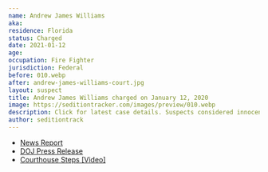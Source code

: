 ```yaml
---
name: Andrew James Williams
aka:
residence: Florida
status: Charged
date: 2021-01-12
age:
occupation: Fire Fighter
jurisdiction: Federal
before: 010.webp
after: andrew-james-williams-court.jpg
layout: suspect
title: Andrew James Williams charged on January 12, 2020
image: https://seditiontracker.com/images/preview/010.webp
description: Click for latest case details. Suspects considered innocent until proven guilty.
author: seditiontrack
---
```


- [News Report](https://people.com/crime/fbi-arrests-florida-firefighter-seen-in-videos-at-capitol-riots/)
- [DOJ Press Release](https://www.justice.gov/usao-dc/pr/seven-charged-federal-court-following-events-united-capitol)
- [Courthouse Steps [Video]](https://twitter.com/EricMockTV/status/1349127558709866502?s=20)
